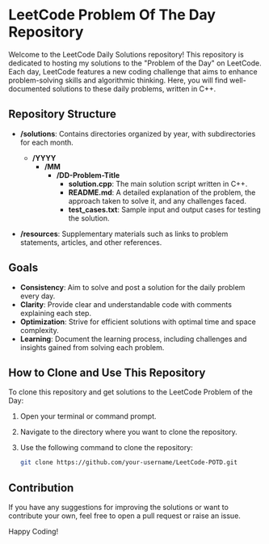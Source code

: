 # LeetCode Problem Of The Day Repository

Welcome to the LeetCode Daily Solutions repository! This repository is dedicated to hosting my solutions to the "Problem of the Day" on LeetCode. Each day, LeetCode features a new coding challenge that aims to enhance problem-solving skills and algorithmic thinking. Here, you will find well-documented solutions to these daily problems, written in C++.

## Repository Structure

- **/solutions**: Contains directories organized by year, with subdirectories for each month.
  - **/YYYY**
    - **/MM**
      - **/DD-Problem-Title**
        - **solution.cpp**: The main solution script written in C++.
        - **README.md**: A detailed explanation of the problem, the approach taken to solve it, and any challenges faced.
        - **test_cases.txt**: Sample input and output cases for testing the solution.
    
- **/resources**: Supplementary materials such as links to problem statements, articles, and other references.

## Goals

- **Consistency**: Aim to solve and post a solution for the daily problem every day.
- **Clarity**: Provide clear and understandable code with comments explaining each step.
- **Optimization**: Strive for efficient solutions with optimal time and space complexity.
- **Learning**: Document the learning process, including challenges and insights gained from solving each problem.

## How to Clone and Use This Repository

To clone this repository and get solutions to the LeetCode Problem of the Day:

1. Open your terminal or command prompt.

2. Navigate to the directory where you want to clone the repository.

3. Use the following command to clone the repository:

   ```bash
   git clone https://github.com/your-username/LeetCode-POTD.git
   
## Contribution

If you have any suggestions for improving the solutions or want to contribute your own, feel free to open a pull request or raise an issue.

Happy Coding!
